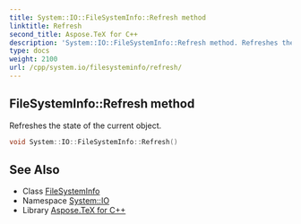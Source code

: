 ```yaml
---
title: System::IO::FileSystemInfo::Refresh method
linktitle: Refresh
second_title: Aspose.TeX for C++
description: 'System::IO::FileSystemInfo::Refresh method. Refreshes the state of the current object in C++.'
type: docs
weight: 2100
url: /cpp/system.io/filesysteminfo/refresh/
---
```

## FileSystemInfo::Refresh method


Refreshes the state of the current object.

```cpp
void System::IO::FileSystemInfo::Refresh()
```

## See Also

* Class [FileSystemInfo](../)
* Namespace [System::IO](../../)
* Library [Aspose.TeX for C++](../../../)

